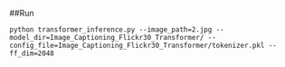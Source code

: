 ##Run

```python transformer_inference.py --image_path=2.jpg --model_dir=Image_Captioning_Flickr30_Transformer/ --config_file=Image_Captioning_Flickr30_Transformer/tokenizer.pkl --ff_dim=2048```
